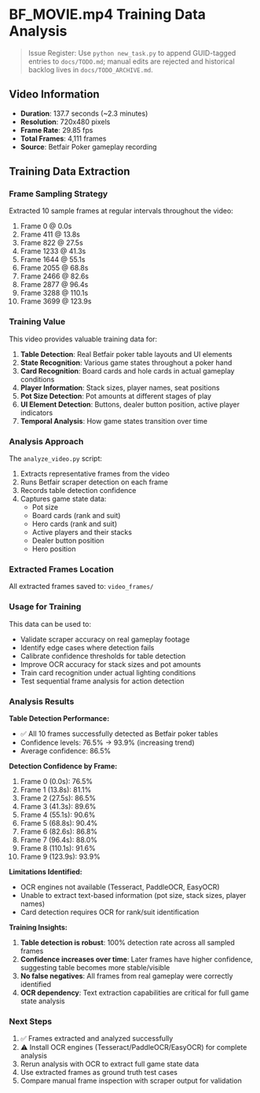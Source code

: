 # BF_MOVIE.mp4 Training Data Analysis
> Issue Register: Use `python new_task.py` to append GUID-tagged entries to `docs/TODO.md`; manual edits are rejected and historical backlog lives in `docs/TODO_ARCHIVE.md`.

## Video Information

- **Duration**: 137.7 seconds (~2.3 minutes)
- **Resolution**: 720x480 pixels
- **Frame Rate**: 29.85 fps
- **Total Frames**: 4,111 frames
- **Source**: Betfair Poker gameplay recording

## Training Data Extraction

### Frame Sampling Strategy
Extracted 10 sample frames at regular intervals throughout the video:

1. Frame 0 @ 0.0s
2. Frame 411 @ 13.8s
3. Frame 822 @ 27.5s
4. Frame 1233 @ 41.3s
5. Frame 1644 @ 55.1s
6. Frame 2055 @ 68.8s
7. Frame 2466 @ 82.6s
8. Frame 2877 @ 96.4s
9. Frame 3288 @ 110.1s
10. Frame 3699 @ 123.9s

### Training Value

This video provides valuable training data for:

1. **Table Detection**: Real Betfair poker table layouts and UI elements
2. **State Recognition**: Various game states throughout a poker hand
3. **Card Recognition**: Board cards and hole cards in actual gameplay conditions
4. **Player Information**: Stack sizes, player names, seat positions
5. **Pot Size Detection**: Pot amounts at different stages of play
6. **UI Element Detection**: Buttons, dealer button position, active player indicators
7. **Temporal Analysis**: How game states transition over time

### Analysis Approach

The `analyze_video.py` script:

1. Extracts representative frames from the video
2. Runs Betfair scraper detection on each frame
3. Records table detection confidence
4. Captures game state data:
   - Pot size
   - Board cards (rank and suit)
   - Hero cards (rank and suit)
   - Active players and their stacks
   - Dealer button position
   - Hero position

### Extracted Frames Location
All extracted frames saved to: `video_frames/`

### Usage for Training

This data can be used to:

- Validate scraper accuracy on real gameplay footage
- Identify edge cases where detection fails
- Calibrate confidence thresholds for table detection
- Improve OCR accuracy for stack sizes and pot amounts
- Train card recognition under actual lighting conditions
- Test sequential frame analysis for action detection

### Analysis Results

**Table Detection Performance:**

- ✅ All 10 frames successfully detected as Betfair poker tables
- Confidence levels: 76.5% → 93.9% (increasing trend)
- Average confidence: 86.5%

**Detection Confidence by Frame:**

1. Frame 0 (0.0s): 76.5%
2. Frame 1 (13.8s): 81.1%
3. Frame 2 (27.5s): 86.5%
4. Frame 3 (41.3s): 89.6%
5. Frame 4 (55.1s): 90.6%
6. Frame 5 (68.8s): 90.4%
7. Frame 6 (82.6s): 86.8%
8. Frame 7 (96.4s): 88.0%
9. Frame 8 (110.1s): 91.6%
10. Frame 9 (123.9s): 93.9%

**Limitations Identified:**

- OCR engines not available (Tesseract, PaddleOCR, EasyOCR)
- Unable to extract text-based information (pot size, stack sizes, player names)
- Card detection requires OCR for rank/suit identification

**Training Insights:**

1. **Table detection is robust**: 100% detection rate across all sampled frames
2. **Confidence increases over time**: Later frames have higher confidence, suggesting table becomes more stable/visible
3. **No false negatives**: All frames from real gameplay were correctly identified
4. **OCR dependency**: Text extraction capabilities are critical for full game state analysis

### Next Steps

1. ✅ Frames extracted and analyzed successfully
2. ⚠️ Install OCR engines (Tesseract/PaddleOCR/EasyOCR) for complete analysis
3. Rerun analysis with OCR to extract full game state data
4. Use extracted frames as ground truth test cases
5. Compare manual frame inspection with scraper output for validation
